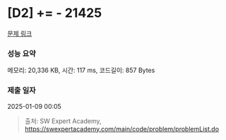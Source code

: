 # [D2] += - 21425 

[문제 링크](https://swexpertacademy.com/main/code/problem/problemDetail.do?contestProbId=AZD8K_UayDoDFAVs) 

### 성능 요약

메모리: 20,336 KB, 시간: 117 ms, 코드길이: 857 Bytes

### 제출 일자

2025-01-09 00:05



> 출처: SW Expert Academy, https://swexpertacademy.com/main/code/problem/problemList.do